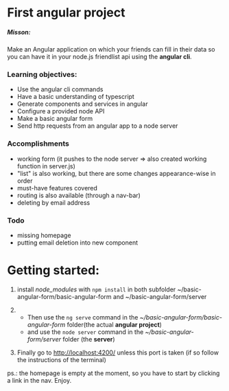 # First angular project

##### Misson:

Make an Angular application on which your friends can fill in their data so you can have it in your node.js friendlist api
using the **angular cli**.
    
### Learning objectives:

- Use the angular cli commands
- Have a basic understanding of typescript
- Generate components and services in angular
- Configure a provided node API
- Make a basic angular form
- Send http requests from an angular app to a node server


### Accomplishments

- working form (it pushes to the node server => also created working function in server.js)
- "list" is also working, but there are some changes appearance-wise in order
- must-have features covered
- routing is also available (through a nav-bar)
- deleting by email address

### Todo

- missing homepage
- putting email deletion into new component


# Getting started:

1. install _node_modules_ with `npm install` in both subfolder ~/basic-angular-form/basic-angular-form and  ~/basic-angular-form/server
2.    * Then use the `ng serve` command in the _~/basic-angular-form/basic-angular-form_ folder(the actual **angular project**)
      * and use the `node server` command in the _~/basic-angular-form/server_ folder (the **server**)
      
3. Finally go to [http://localhost:4200/](http://localhost:4200/) unless this port is taken (if so follow the instructions of the terminal)

ps.: the homepage is empty at the moment, so you have to start by clicking a link in the nav. Enjoy.